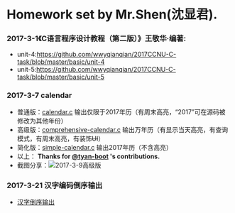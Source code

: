 # Homework set by Mr.Shen(沈显君).
### 2017-3-1《C语言程序设计教程（第二版）》王敬华·编著:
* unit-4:https://github.com/wwyqianqian/2017CCNU-C-task/blob/master/basic/unit-4
* unit-5:https://github.com/wwyqianqian/2017CCNU-C-task/blob/master/basic/unit-5

### 2017-3-7 calendar
* 普通版：[calendar.c](https://github.com/wwyqianqian/2017CCNU-C-task/blob/master/calendar.c) 输出仅限于2017年历（有周末高亮，“2017”可在源码被修改为其他年份）
* 高级版：[comprehensive-calendar.c](https://github.com/wwyqianqian/2017CCNU-C-task/blob/master/comprehensive-calendar.c) 输出万年历（有显示当天高亮，有查询模式，有周末高亮，有装饰~~UI~~）
* 简化版：[simple-calendar.c](https://github.com/wwyqianqian/2017CCNU-C-task/blob/master/simple-calendar.c) 输出2017年历（不含高亮）
* 以上： **Thanks for [@tyan-boot](https://github.com/tyan-boot) 's contributions.**
* 截图分享：![2017-3-9高级版](http://p1.bpimg.com/567571/3d6349191875f18c.png)

### 2017-3-21 汉字编码倒序输出
* [汉字倒序输出](https://github.com/wwyqianqian/2017CCNU-C-task/blob/master/Chinese.c)

